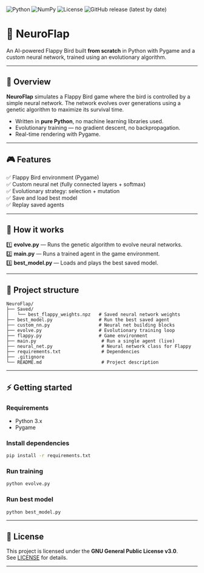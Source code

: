 ![Python](https://img.shields.io/badge/python-3.7%2B-blue)
![NumPy](https://img.shields.io/badge/numpy-%E2%9C%94-lightgrey)
![License](https://img.shields.io/badge/License-GPLv3-blue.svg) 
![GitHub release (latest by date)](https://img.shields.io/github/v/release/Anonymous390/NNFS-MNIST-with-Convolution) 
# 🧠 NeuroFlap  
An AI-powered Flappy Bird built **from scratch** in Python with Pygame and a custom neural network, trained using an evolutionary algorithm.  

---

## 🚀 Overview  

**NeuroFlap** simulates a Flappy Bird game where the bird is controlled by a simple neural network. The network evolves over generations using a genetic algorithm to maximize its survival time.  

- Written in **pure Python**, no machine learning libraries used.  
- Evolutionary training — no gradient descent, no backpropagation.  
- Real-time rendering with Pygame.  

---

## 🎮 Features  

✅ Flappy Bird environment (Pygame)  
✅ Custom neural net (fully connected layers + softmax)  
✅ Evolutionary strategy: selection + mutation  
✅ Save and load best model  
✅ Replay saved agents  

---

## 📝 How it works  

1️⃣ **evolve.py** — Runs the genetic algorithm to evolve neural networks.  
2️⃣ **main.py** — Runs a trained agent in the game environment.  
3️⃣ **best_model.py** — Loads and plays the best saved model.  

---

## 📂 Project structure  

```
NeuroFlap/
├── Saved/
│   └── best_flappy_weights.npz   # Saved neural network weights
├── best_model.py                 # Run the best saved agent
├── custom_nn.py                  # Neural net building blocks
├── evolve.py                     # Evolutionary training loop
├── flappy.py                     # Game environment
├── main.py                        # Run a single agent (live)
├── neural_net.py                  # Neural network class for Flappy
├── requirements.txt               # Dependencies
├── .gitignore
└── README.md                      # Project description
```

---

## ⚡ Getting started  

### Requirements  
- Python 3.x  
- Pygame  

### Install dependencies  
```bash
pip install -r requirements.txt
```

### Run training  
```bash
python evolve.py
```

### Run best model  
```bash
python best_model.py
```

---

## 📌 License  

This project is licensed under the **GNU General Public License v3.0**.  
See [LICENSE](https://www.gnu.org/licenses/gpl-3.0.en.html) for details.  

---
